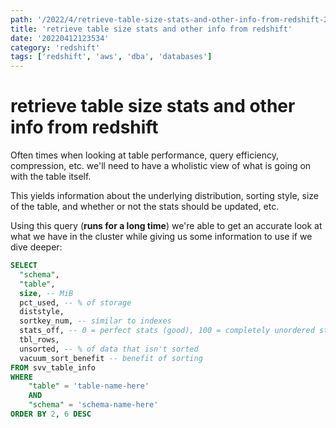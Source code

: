 ```yaml
---
path: '/2022/4/retrieve-table-size-stats-and-other-info-from-redshift-20220412123534'
title: 'retrieve table size stats and other info from redshift'
date: '20220412123534'
category: 'redshift'
tags: ['redshift', 'aws', 'dba', 'databases']
---
```


# retrieve table size stats and other info from redshift
Often times when looking at table performance, query efficiency, compression,
etc. we'll need to have a wholistic view of what is going on with the table itself.

This yields information about the underlying distribution, sorting style, size of the table,
and whether or not the stats should be updated, etc.

Using this query (**runs for a long time**) we're able to get an accurate look
at what we have in the cluster while giving us some information to use if we dive
deeper:

```sql
SELECT
  "schema",
  "table",
  size, -- MiB
  pct_used, -- % of storage
  diststyle,
  sortkey_num, -- similar to indexes
  stats_off, -- 0 = perfect stats (good), 100 = completely unordered stats (bad)
  tbl_rows,
  unsorted, -- % of data that isn't sorted
  vacuum_sort_benefit -- benefit of sorting
FROM svv_table_info
WHERE
    "table" = 'table-name-here'
    AND
    "schema" = 'schema-name-here'
ORDER BY 2, 6 DESC
```

